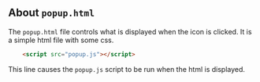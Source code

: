## About `popup.html`

The `popup.html` file controls what is displayed when the icon is clicked. It is a simple html file with some css.

```html
    <script src="popup.js"></script>
```

This line causes the `popup.js` script to be run when the html is displayed. 
